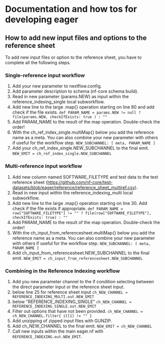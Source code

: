 # Documentation and how tos for developing eager

## How to add new input files and options to the reference sheet
To add new input files or option to the reference sheet, you have to complete all the following steps.

### Single-reference input workflow
1. Add your new parameter to nextflow.config.
2. Add parameter description to schema (nf-core schema build).
3. Read in new parameter (params.NEW) as input within the reference_indexing_single local subworkflow.
  1. Add new line to the large .map{} operation starting on line 80 and add check if the file exists.
    ```def PARAM_NAME = params.NEW != null ? file(params.NEW, checkIfExists: true ) : ""```
  2. Add PARAM_NAME to the result of the map operation. Double-check the order!
  3. With the ch_ref_index_single.multiMap{} below you add the reference name as a meta. You can also combine your new parameter with others if useful for the workflow step.
    ```NEW_SUBCHANNEL: [ meta, PARAM_NAME ]```
  4. Add your ch_ref_index_single.NEW_SUBCHANNEL to the final emit.
    ```NEW_EMIT = ch_ref_index_single.NEW_SUBCHANNEL```

### Multi-reference input workflow
1. Add new column named SOFTWARE_FILETYPE and test data to the test reference sheet (https://github.com/nf-core/test-datasets/blob/eager/reference/reference_sheet_multiref.csv).
2. Read in new input within the reference_indexing_multi local subworkflow.
  1. Add new line to the large .map{} operation starting on line 30. Add check if the file exists if appropriate.
    ```def PARAM_NAME = row["SOFTWARE_FILETYPE"] != "" ? file(row["SOFTWARE_FILETYPE"], checkIfExists: true) : ""```
  2. Add PARAM_NAME to the result of the map operation. Double-check the order!
  3. With the ch_input_from_referencesheet.multiMap{} below you add the reference name as a meta. You can also combine your new parameter with others if useful for the workflow step.
    ```NEW_SUBCHANNEL: [ meta, PARAM_NAME ]```
  4. Add ch_input_from_referencesheet.NEW_SUBCHANNEL to the final emit.
    ```NEW_EMIT = ch_input_from_referencesheet.NEW_SUBCHANNEL```

### Combining in the Reference Indexing workflow
1. Add you new parameter channel to the if condition selecting between the direct parameter input or the reference sheet input.
  1. below line 25 for reference sheet input
    ```ch_NEW_CHANNEL = REFERENCE_INDEXING_MULTI.out.NEW_EMIT```
  2. below "REFERENCE_INDEXING_SINGLE"
    ```ch_NEW_CHANNEL = REFERENCE_INDEXING_SINGLE.out.NEW_EMIT```
2. Filter out options that have not been provided.
  ```ch_NEW_CHANNEL = ch_NEW_CHANNEL.filter{ it[1] != "" }```
3. Add unzipping of zipped input files with GUNZIP.
4. Add ch_NEW_CHANNEL to the final emit.
    ```NEW_EMIT = ch_NEW_CHANNEL```
5. Call new inputs within the main eager.nf with ```REFERENCE_INDEXING.out.NEW_EMIT```.
